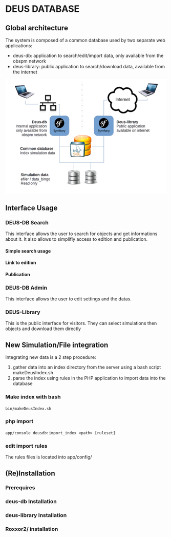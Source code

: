 DEUS DATABASE
=============

Global architecture
-------------------

The system is composed of a common database used by two separate web applications:
 - deus-db: application to search/edit/import data, only available from the obspm network
 - deus-library: public application to search/download data, available from the internet

![Global Architecture](schema.png)

Interface Usage
---------------

### DEUS-DB Search

This interface allows the user to search for objects and get informations about it.
It also allows to simplifly access to edition and publication.

#### Simple search usage

#### Link to edition

#### Publication

### DEUS-DB Admin

This interface allows the user to edit settings and the datas.

### DEUS-Library

This is the public interface for visitors. They can select simulations then objects and download them directly

New Simulation/File integration
-------------------------------
Integrating new data is a 2 step procedure:
 1. gather data into an index directory from the server using a bash script makeDeusIndex.sh
 2. parse the index using rules in the PHP application to import data into the database

### Make index with bash

``
    bin/makeDeusIndex.sh
``

### php import

``
    app/console deusdb:import_index <path> [ruleset]
``


### edit import rules

The rules files is located into app/config/


(Re)Installation
----------------
### Prerequires

### deus-db Installation

### deus-library Installation

### Roxxor2/ installation


